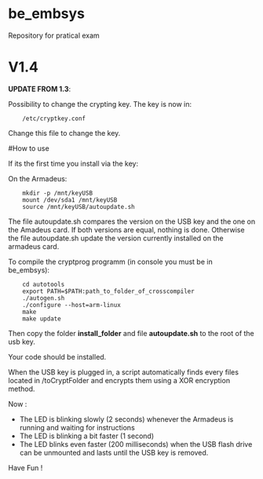 # be_embsys
Repository for pratical exam

# V1.4

**UPDATE FROM 1.3**:

Possibility to change the crypting key. The key is now in:

		/etc/cryptkey.conf

Change this file to change the key.


#How to use

If its the first time you install via the key:

On the Armadeus:

        mkdir -p /mnt/keyUSB
        mount /dev/sda1 /mnt/keyUSB
        source /mnt/keyUSB/autoupdate.sh


The file autoupdate.sh compares the version on the USB key and the one on the Amadeus card. If both versions are equal, nothing is done. Otherwise the file autoupdate.sh update the version currently installed on the armadeus card.

To compile the cryptprog programm (in console you must be in be_embsys):

        cd autotools
        export PATH=$PATH:path_to_folder_of_crosscompiler
        ./autogen.sh
        ./configure --host=arm-linux
        make
        make update

Then copy the folder **install_folder** and file **autoupdate.sh** to the root of the usb key.

Your code should be installed.


When the USB key is plugged in, a script automatically finds every files located in /toCryptFolder and encrypts them using a XOR encryption method.

Now :

 - The LED is blinking slowly (2 seconds) whenever the Armadeus is running and waiting for instructions
 - The LED is blinking a bit faster (1 second)
 - The LED blinks even faster (200 milliseconds) when the USB flash drive can be unmounted and lasts until the USB key is removed. 


Have Fun !


